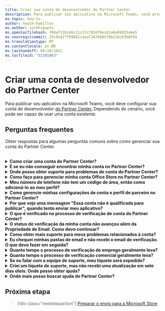 ```yaml
---
title: Criar sua conta de desenvolvedor do Partner Center
description: Para publicar seu aplicativo na Microsoft Teams, você precisa de uma conta de desenvolvedor do Partner Center.
ms.topic: how-to
author: heath-hamilton
ms.author: surbhigupta
ms.openlocfilehash: 768a711bc60c11c17c7016f9ec63a8a09915a6e5
ms.sourcegitcommit: 25c9ad27f99682caaa7347840578b118c63b8f69
ms.translationtype: MT
ms.contentlocale: pt-BR
ms.lasthandoff: 04/30/2021
ms.locfileid: "52101863"
---
```

# <a name="create-a-partner-center-developer-account"></a>Criar uma conta de desenvolvedor do Partner Center

Para publicar seu aplicativo na Microsoft Teams, você deve configurar sua conta de desenvolvedor [do Partner Center.](https://docs.microsoft.com/office/dev/store/open-a-developer-account) Dependendo do cenário, você pode ser capaz de usar uma conta existente.

## <a name="faq"></a>Perguntas frequentes

Obter respostas para algumas perguntas comuns sobre como gerenciar sua conta do Partner Center.

<br>

<details>

<summary><b>Como criar uma conta do Partner Center?</b></summary>

Você pode criar uma conta do Partner Center de uma das seguintes maneiras:

* Se você for novo no Partner Center e não tiver uma Conta de Rede da Microsoft, crie uma conta usando a página de registro [do Partner Center](/office/dev/store/open-a-developer-account#create-an-account-using-the-partner-center-enrollment-page).
* Se você já estiver inscrito na Microsoft Partner Network, crie uma conta diretamente do Partner Center usando [os inscrições existentes do Microsoft Partner Center](/office/dev/store/open-a-developer-account#create-an-account-using-an-existing-partner-center-enrollment).

<br>

</details>

<details>

<summary><b>E se eu não conseguir encontrar minha conta no Partner Center?</b></summary>

Abra um [tíquete de suporte do Partner Center](https://partner.microsoft.com/support/v2/?stage=1) e selecione o seguinte:

| Menu | Opção |
| -------   | -------  |
|Categoria| Marketplace Comercial|
| Tópico | Perguntas gerais sobre Ajuda do Marketplace e Como fazer perguntas |
| Subtópico| Suplemento do Office |

<br>

</details>

<details>

<summary><b>Onde posso obter suporte para problemas de conta do Partner Center?</b></summary>

Visite a [página de suporte de editores](https://aka.ms/marketplacepublishersupport) para pesquisar seu problema. Se as orientações não são úteis, crie um tíquete de suporte [do Partner Center.](/azure/marketplace/partner-center-portal/support#how-to-open-a-support-ticket)

<br>

</details>

<details>

<summary><b>Como faço para gerenciar minha conta Office Store no Partner Center?</b></summary>

Consulte [gerenciar sua conta por meio do Partner Center](/office/dev/store/manage-account-settings-and-profile) para obter informações.

<br>

</details>

<details>

<summary><b>Meu número de telefone não tem um código de área, então como adicioná-lo ao meu perfil?</b></summary>

O número de telefone tem três partes: código de país, código de área e número de telefone. Se o número de telefone não incluir um código de área, deixe a segunda caixa vazia e conclua a terceira caixa.

<br>

</details>

<details>

<summary><b>Como gerencie minhas configurações de conta e perfil de parceiro no Partner Center?</b></summary>

Consulte [gerenciar configurações de conta e informações de perfil](/windows/uwp/publish/manage-account-settings-and-profile#additional-settings-and-info) para obter informações.

<br>

</details>

<details>

<summary><b>Por que vejo uma mensagem "Essa conta não é qualificada para publicar", quando tento enviar meu aplicativo?</b></summary>

Você recebeu essa mensagem de erro porque o [status de](/partner-center/verification-responses) verificação da conta está pendente. Verifique seu status no painel do Partner [Center](https://partner.microsoft.com/dashboard). Selecione o **ícone Configurações** de engrenagem e escolha **Configurações do desenvolvedor > Conta > Configurações da conta**.

![Status de verificação do Partner Center](~/assets/images/partner-center-verification-status.png)

<br>

</details>

<details>

<summary><b>O que é verificado no processo de verificação de conta do Partner Center?</b></summary>

Há três áreas de verificação, **Propriedade de Email,** **Emprego** e **Negócios.** Para obter mais informações, [consulte o que é verificado e como responder](/partner-center/verification-responses#what-is-verified-and-how-to-respond).

Se você for o contato principal, administrador global ou administrador de conta, poderá monitorar o status de verificação e acompanhar o progresso em sua página de perfil.

Depois que o processo de verificação é concluído, o status do seu registro na página de perfil muda *de pendente* para *autorizado*. Em seguida, o contato principal recebe um email da Microsoft em alguns dias úteis.

<br>

</details>

<details>

<summary><b>O status de verificação da minha conta não avançou além da Propriedade de Email. Como devo continuar?</b></summary>

Durante o **processo de verificação de Propriedade de** Email, um email de verificação é enviado para o contato principal. Verifique sua caixa de entrada  de contato principal para um email do maccount@microsoft.com com a linha de assunto **Ação necessária:** Verifique sua conta de email com a Microsoft e conclua o processo de verificação de email. O email de verificação é enviado para o endereço listado nas configurações da conta do Partner Center.

Lembre-se do seguinte sobre o processo de verificação de email:

* O link de verificação de email só é válido por sete dias.
* Você pode solicitar a ressarção do email visitando a página de perfil do parceiro e selecionando o link **Resend verification email.**
* Para garantir que você receba o email, lista **segura microsoft.com** como um domínio seguro e verifique suas pastas de lixo eletrônico.

<br>

</details>

<details>

<summary><b>Como obter mais suporte para meus problemas relacionados à conta?</b></summary>

Consulte [suporte para o programa de Marketplace Comercial no Partner Center](/azure/marketplace/partner-center-portal/support) para obter informações.

<br>

</details>

<details>

<summary><b>Eu chequei minhas pastas de email e não recebi o email de verificação. O que devo fazer em seguida?</b></summary>

Tente o seguinte:

* Verifique sua pasta de lixo eletrônico ou spam.
* Limpe o cache do navegador, vá para o painel da conta do Partner Center e selecione **Resend email de verificação**.
* Tente acessar o **link Enviar novamente** o email de verificação de um navegador diferente.
* Trabalhe com seu departamento de IT para garantir que os emails de verificação não sejam bloqueados pelo servidor de email.
* Ajuste o filtro de spam do servidor para permitir ou listar todos os emails de **maccount@microsoft.com**.

<br>

</details>

<details>

<summary><b>Quanto tempo o processo de verificação de emprego geralmente leva?</b></summary>

Se todos os detalhes enviados estão corretos, o processo de verificação de emprego leva cerca de duas horas para ser concluído.

<br>

</details>

<details>

<summary><b>Quanto tempo o processo de verificação comercial geralmente leva?</b></summary>

Se todos os documentos necessários são enviados, a verificação de negócios leva de um a dois dias úteis para ser concluída.

<br>

</details>

<details>

<summary><b>Se eu falar com a equipe de suporte, meu tíquete será expedido?</b></summary>

Os tíquetes de suporte são resolvidos em uma semana. Verifique se há atualizações enviadas para o email fornecido ao criar o tíquete de suporte.

<br>

</details>

<details>

<summary><b>Criei um tíquete de suporte, mas não recebi uma atualização em sete dias úteis. Onde posso obter ajuda?</b></summary>

Envie um email para <a href="mailto:teamsubm@microsoft.com">teamsubm@microsoft.com</a> com os seguintes detalhes:

* **Linha de Assunto**: Problema da conta do Partner Center para *<your app name>*
* **Corpo do email**:
    * Número do tíquete de suporte
    * Sua ID do vendedor
    * Uma captura de tela do problema (se possível)

<br>

</details>

<details>

<summary><b>Onde mais posso buscar ajuda do Partner Center?</b></summary>

Os seguintes recursos também podem ajudar:

* [Microsoft 365 perguntas frequentes sobre envio de aplicativos](/office/dev/store/appsource-submission-faq)
* [Documentação do marketplace comercial](/azure/marketplace/)

<br>

</details>

## <a name="next-step"></a>Próxima etapa

> [!div class="nextstepaction"]
> [Preparar o envio para a Microsoft Store](~/concepts/deploy-and-publish/appsource/prepare/submission-checklist.md)

